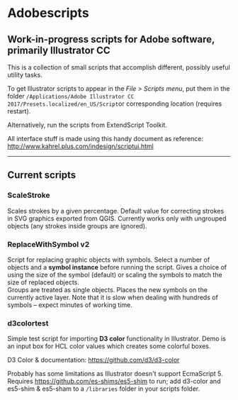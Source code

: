 # Adobescripts
## Work-in-progress scripts for Adobe software, primarily Illustrator  CC
This is a collection of small scripts that accomplish different, possibly useful utility tasks.

To get Illustrator scripts to appear in the *File > Scripts menu*, put them in the folder `/Applications/Adobe Illustrator CC 2017/Presets.localized/en_US/Script`or corresponding location  (requires restart).

Alternatively, run the scripts from ExtendScript Toolkit.

All  interface stuff is made using this handy document as reference: 
http://www.kahrel.plus.com/indesign/scriptui.html

---- 

## Current scripts 

### ScaleStroke
Scales strokes by a given percentage. Default value for correcting strokes in SVG graphics exported from QGIS. 
Currently works only with ungrouped objects (any strokes inside groups are ignored).

### ReplaceWithSymbol v2
Script for replacing graphic objects with symbols. Select a number of objects and a **symbol instance** before running the script. Gives a choice of using the size of the symbol (default) or scaling the symbols to match the size of replaced objects.  
Groups are treated as single objects. Places the new symbols on the currently active layer. Note that it is slow when dealing with hundreds of symbols – expect minutes of working time. 

### d3colortest
Simple test  script for importing  **D3 color** functionality in Illustrator. 
Demo is an input box for HCL color values which creates some colorful boxes.
 
D3 Color & documentation:  https://github.com/d3/d3-color 

Probably has some limitations as Illustrator doesn't support EcmaScript 5. Requires  https://github.com/es-shims/es5-shim  to run; add d3-color and es5-shim & es5-sham to a `/libraries` folder in your scripts folder.
